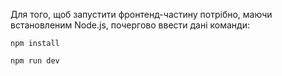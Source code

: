 Для того, щоб запустити фронтенд-частину потрібно, маючи встановленим Node.js, почергово ввести дані команди:

```
npm install
```

```
npm run dev
```
